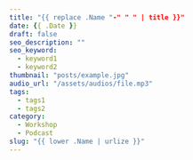 ```yaml
---
title: "{{ replace .Name "-" " " | title }}"
date: {{ .Date }}
draft: false
seo_description: ""
seo_keyword:
  - keyword1
  - keyword2
thumbnail: "posts/example.jpg"
audio_url: "/assets/audios/file.mp3"
tags:
  - tags1
  - tags2
category:
  - Workshop
  - Podcast
slug: "{{ lower .Name | urlize }}"
---
```


